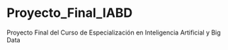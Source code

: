 # Proyecto_Final_IABD
Proyecto Final del Curso de Especialización en Inteligencia Artificial y Big Data
